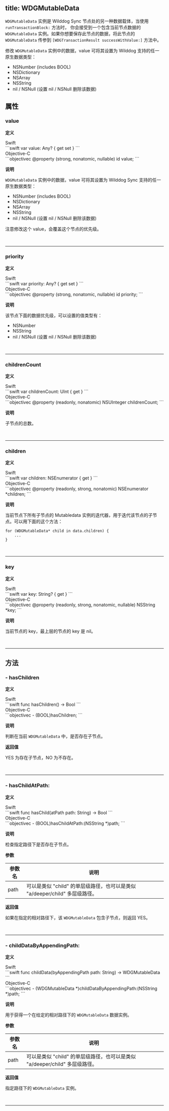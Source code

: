 title: WDGMutableData
---

`WDGMutableData` 实例是 Wilddog Sync 节点处的另一种数据载体，当使用 `runTransactionBlock:` 方法时，
你会接受到一个包含当前节点数据的 `WDGMutableData` 实例。如果你想要保存此节点的数据，将此节点的
`WDGMutableData` 传参到 `[WDGTransactionResult successWithValue:]` 方法中。

修改 `WDGMutableData` 实例中的数据，value 可将其设置为 Wilddog 支持的任一原生数据类型：

 * NSNumber (includes BOOL)
 * NSDictionary
 * NSArray
 * NSString
 * nil / NSNull (设置 nil / NSNull 删除该数据)


## 属性

### value

**定义**

<div class="swift-lan">Swift</div>```swift
var value: Any? { get set }
```
<div class="objectivec-lan">Objective-C</div>```objectivec
@property (strong, nonatomic, nullable) id value;
```

**说明**

`WDGMutableData` 实例中的数据，value 可将其设置为 Wilddog Sync 支持的任一原生数据类型：

* NSNumber (includes BOOL)
* NSDictionary
* NSArray
* NSString
* nil / NSNull (设置 nil / NSNull 删除该数据)

注意修改这个 value，会覆盖这个节点的优先级。

</br>

---

### priority

**定义**

<div class="swift-lan">Swift</div>```swift
var priority: Any? { get set }
```
<div class="objectivec-lan">Objective-C</div>```objectivec
@property (strong, nonatomic, nullable) id priority;
```

**说明**

该节点下面的数据优先级，可以设置的值类型有：

* NSNumber
* NSString
* nil / NSNull (设置 nil / NSNull 删除该数据)

</br>

---

### childrenCount

**定义**

<div class="swift-lan">Swift</div>```swift
var childrenCount: UInt { get }
```
<div class="objectivec-lan">Objective-C</div>```objectivec
@property (readonly, nonatomic) NSUInteger childrenCount;
```

**说明**

子节点的总数。

</br>

---

### children

**定义**

<div class="swift-lan">Swift</div>```swift
var children: NSEnumerator { get }
```
<div class="objectivec-lan">Objective-C</div>```objectivec
@property (readonly, strong, nonatomic) NSEnumerator *children;
```

**说明**

当前节点下所有子节点的 Mutabledata 实例的迭代器，用于迭代该节点的子节点。可以用下面的这个方法：

    for (WDGMutableData* child in data.children) {
        ...
    }

</br>

---

### key

**定义**

<div class="swift-lan">Swift</div>```swift
var key: String? { get }
```
<div class="objectivec-lan">Objective-C</div>```objectivec
@property (readonly, strong, nonatomic, nullable) NSString *key;
```

**说明**

当前节点的 key，最上层的节点的 key 是 nil。

</br>

---





## 方法

### - hasChildren

**定义**

<div class="swift-lan">Swift</div>```swift
func hasChildren() -> Bool
```
<div class="objectivec-lan">Objective-C</div>```objectivec
- (BOOL)hasChildren;
```

**说明**

判断在当前 `WDGMutableData` 中，是否存在子节点。
 



**返回值**

YES 为存在子节点，NO 为不存在。


</br>

---

### - hasChildAtPath:

**定义**

<div class="swift-lan">Swift</div>```swift
func hasChild(atPath path: String) -> Bool
```
<div class="objectivec-lan">Objective-C</div>```objectivec
- (BOOL)hasChildAtPath:(NSString *)path;
```

**说明**

检查指定路径下是否存在子节点。
 


**参数**

 参数名 | 说明 
---|---
path|可以是类似 "child" 的单层级路径，也可以是类似 "a/deeper/child" 多层级路径。




**返回值**

如果在指定的相对路径下，该 `WDGMutableData` 包含子节点，则返回 YES。


</br>

---

### - childDataByAppendingPath:

**定义**

<div class="swift-lan">Swift</div>```swift
func childData(byAppendingPath path: String) -> WDGMutableData
```
<div class="objectivec-lan">Objective-C</div>```objectivec
- (WDGMutableData *)childDataByAppendingPath:(NSString *)path;
```

**说明**

用于获得一个在给定的相对路径下的 `WDGMutableData` 数据实例。
 


**参数**

 参数名 | 说明 
---|---
path|可以是类似 "child" 的单层级路径，也可以是类似 "a/deeper/child" 多层级路径。




**返回值**

指定路径下的 `WDGMutableData` 实例。


</br>

---



